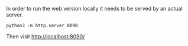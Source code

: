 In order to run the web version locally it needs to
be served by an actual server.

```
python3 -m http.server 8090
```

Then visit [http://localhost:8090/](http://localhost:8090/)

